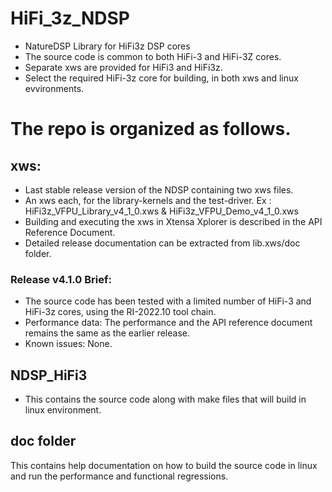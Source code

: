 
# HiFi_3z_NDSP
* NatureDSP Library for HiFi3z DSP cores
* The source code is common to both HiFi-3 and HiFi-3Z cores.
* Separate xws are provided for HiFi3 and HiFi3z.  
* Select the required HiFi-3z core for building, in both xws and linux evvironments. 

# The repo is organized as follows.

## xws:
  * Last stable release version of the NDSP containing two xws files.
  * An xws each, for the library-kernels and the test-driver.
    Ex : HiFi3z_VFPU_Library_v4_1_0.xws & HiFi3z_VFPU_Demo_v4_1_0.xws
  * Building and executing the xws in Xtensa Xplorer is described in the API Reference Document. 
  * Detailed release documentation can be extracted from lib.xws/doc folder.

### Release v4.1.0 Brief: 
* The source code has been tested with a limited number of HiFi-3 and HiFi-3z cores, 
  using the RI-2022.10 tool chain.
* Performance data:
  The performance and the API reference document remains the same as the earlier release. 
* Known issues: None.
   
## NDSP_HiFi3
* This contains the source code along with make files that will build in linux environment.  

## doc folder
This contains help documentation on how to build the source code in linux and run the performance and functional regressions. 
